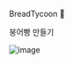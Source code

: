 BreadTycoon 🥖

붕어빵 만들기 

![image](https://user-images.githubusercontent.com/39934875/113482311-26850d00-94d9-11eb-81ef-87e65711c3e7.png)
